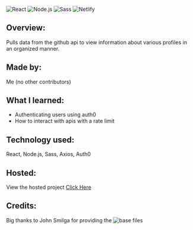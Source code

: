 ![React](https://img.shields.io/badge/React-20232A?style=for-the-badge&logo=react&logoColor=61DAFB)
![Node.js](https://img.shields.io/badge/Node.js-339933?style=for-the-badge&logo=nodedotjs&logoColor=white)
![Sass](https://img.shields.io/badge/Sass-CC6699?style=for-the-badge&logo=sass&logoColor=white)
![Netlify](https://img.shields.io/badge/Netlify-00C7B7?style=for-the-badge&logo=netlify&logoColor=white)

## Overview:
Pulls data from the github api to view information about various profiles in an organized manner.
## Made by:
Me (no other contributors)
## What I learned:
- Authenticating users using auth0
- How to interact with apis with a rate limit
## Technology used:
React, Node.js, Sass, Axios, Auth0
## Hosted:
View the hosted project [Click Here](https://github-page.netlify.app/login)
## Credits:
Big thanks to John Smilga for providing the ![base files](https://github.com/john-smilga/starter-project-react-github-search-users)
